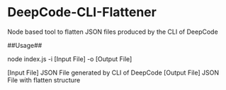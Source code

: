 # DeepCode-CLI-Flattener

Node based tool to flatten JSON files produced by the CLI of DeepCode

##Usage##

node index.js -i [Input File] -o [Output File]

[Input File] JSON File generated by CLI of DeepCode
[Output File] JSON File with flatten structure
